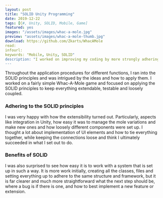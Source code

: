 ```yaml
---
layout: post
title: "SOLID Unity Programming"
date: 2019-12-22
tags: [C#, Unity, SOLID, Mobile, Game]
featured: yes
images: "/assets/images/whac-a-mole.jpg"
preview: "assets/images/whac-a-mole-thumb.jpg"
download: https://github.com/Zkarts/WhacAMole
read:
infourl:
keywords: "Mobile, Unity, SOLID"
description: "I worked on improving my coding by more strongly adhering to the SOLID principles. View the source code on Git above."
---
```


Throughout the application procedures for different functions, I ran into the SOLID principles and was intrigued by the ideas and how to apply them. I worked on a fairly simple Whac-A-Mole game and focused on applying the SOLID principles to keep everything extendable, testable and loosely coupled.

### Adhering to the SOLID principles
I was very happy with how the extensibility turned out. Particularly, aspects like integration in Unity, how easy it was to manage the mole variations and make new ones and how loosely different components were set up. I thought a lot about implementation of UI elements and how to tie everything together, while keeping the connections loose and think I ultimately succeeded in what I set out to do.

### Benefits of SOLID
I was also surprised to see how easy it is to work with a system that is set up in such a way. It is more work initially, creating all the classes, files and setting everything up to adhere to the same structure and framework, but it is far clearer and much more straightforward what the next step should be, where a bug is if there is one, and how to best implement a new feature or extension.